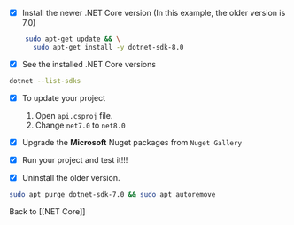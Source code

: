 - [x] Install the newer .NET Core version (In this example, the older version is 7.0)
```bash
	sudo apt-get update && \
	  sudo apt-get install -y dotnet-sdk-8.0
```

- [x] See the installed .NET Core versions
```bash
dotnet --list-sdks
```

- [x] To update your project
	1. Open `api.csproj` file.
	2. Change `net7.0` to `net8.0`

- [x] Upgrade the **Microsoft** Nuget packages from `Nuget Gallery`

- [x] Run your project and test it!!!

- [x] Uninstall the older version. 
```bash
sudo apt purge dotnet-sdk-7.0 && sudo apt autoremove
```

Back to [[NET Core]]